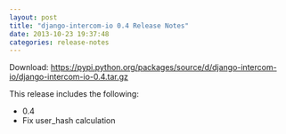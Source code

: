 ```yaml
---
layout: post
title: "django-intercom-io 0.4 Release Notes"
date: 2013-10-23 19:37:48
categories: release-notes
---
```


Download: <https://pypi.python.org/packages/source/d/django-intercom-io/django-intercom-io-0.4.tar.gz>

This release includes the following:

* 0.4
* Fix user_hash calculation
